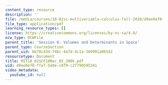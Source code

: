 ```yaml
---
content_type: resource
description: ''
file: /media/courses/18-02sc-multivariable-calculus-fall-2010/d9ee8ef0ffa75ddec8f9c2f790505341_MIT18_02SCF10Rec_05_300k.pdf
file_type: application/pdf
learning_resource_types: []
license: https://creativecommons.org/licenses/by-nc-sa/4.0/
ocw_type: OCWFile
parent_title: 'Session 6: Volumes and Determinants in Space'
parent_type: CourseSection
parent_uid: bb78c434-746c-4a7d-4c1a-369991a0b5d2
resourcetype: Document
title: MIT18_02SCF10Rec_05_300k.pdf
uid: d9ee8ef0-ffa7-5dde-c8f9-c2f790505341
video_metadata:
  youtube_id: null
---
```

